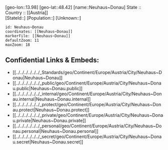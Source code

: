﻿---
location: [48.42,13.98] 
mapzoom: [7,12] 
mapmarker: city 
type: City
tags:
- geo/City


SpocWebEntityId: 32828
isDeleted: false
confidential: public

---
[geo-lon::13.98] 
[geo-lat::48.42] 
[name::Neuhaus~Donau] 
State ::  
Country :: [[Austria]]  
[StateId::] 
[Population::] 
[Unknown::] 


```leaflet
id: Neuhaus~Donau
coordinates: [[Neuhaus~Donau]] 
markerFile: [[Neuhaus~Donau]] 
defaultZoom: 11 
maxZoom: 18
```


## Confidential Links & Embeds: 
- [[../../../../../../_Standards/geo/Continent/Europe/Austria/City/Neuhaus~Donau|Neuhaus~Donau]] 
- [[../../../../../../_public/geo/Continent/Europe/Austria/City/Neuhaus~Donau.public|Neuhaus~Donau.public]] 
- [[../../../../../../_internal/geo/Continent/Europe/Austria/City/Neuhaus~Donau.internal|Neuhaus~Donau.internal]] 
- [[../../../../../../_protect/geo/Continent/Europe/Austria/City/Neuhaus~Donau.protect|Neuhaus~Donau.protect]] 
- [[../../../../../../_private/geo/Continent/Europe/Austria/City/Neuhaus~Donau.private|Neuhaus~Donau.private]] 
- [[../../../../../../_personal/geo/Continent/Europe/Austria/City/Neuhaus~Donau.personal|Neuhaus~Donau.personal]] 
- [[../../../../../../_secret/geo/Continent/Europe/Austria/City/Neuhaus~Donau.secret|Neuhaus~Donau.secret]] 

